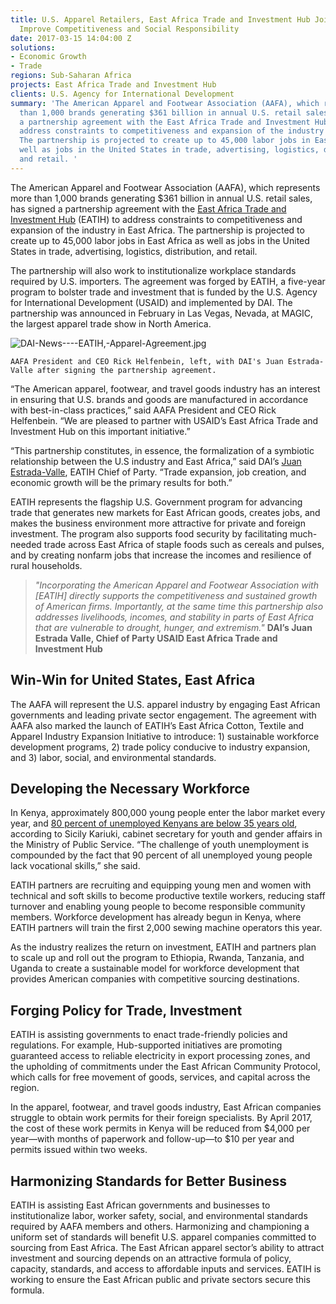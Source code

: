 ```yaml
---
title: U.S. Apparel Retailers, East Africa Trade and Investment Hub Join Forces to
  Improve Competitiveness and Social Responsibility
date: 2017-03-15 14:04:00 Z
solutions:
- Economic Growth
- Trade
regions: Sub-Saharan Africa
projects: East Africa Trade and Investment Hub
clients: U.S. Agency for International Development
summary: 'The American Apparel and Footwear Association (AAFA), which represents more
  than 1,000 brands generating $361 billion in annual U.S. retail sales, has signed
  a partnership agreement with the East Africa Trade and Investment Hub (EATIH) to
  address constraints to competitiveness and expansion of the industry in East Africa.
  The partnership is projected to create up to 45,000 labor jobs in East Africa as
  well as jobs in the United States in trade, advertising, logistics, distribution,
  and retail. '
---
```


The American Apparel and Footwear Association (AAFA), which represents more than 1,000 brands generating $361 billion in annual U.S. retail sales, has signed a partnership agreement with the [East Africa Trade and Investment Hub](https://www.dai.com/our-work/projects/east-africa-trade-and-investment-hub-tih) (EATIH) to address constraints to competitiveness and expansion of the industry in East Africa. The partnership is projected to create up to 45,000 labor jobs in East Africa as well as jobs in the United States in trade, advertising, logistics, distribution, and retail. 

The partnership will also work to institutionalize workplace standards required by U.S. importers. The agreement was forged by EATIH, a five-year program to bolster trade and investment that is funded by the U.S. Agency for International Development (USAID) and implemented by DAI. The partnership was announced in February in Las Vegas, Nevada, at MAGIC, the largest apparel trade show in North America.

![DAI-News----EATIH,-Apparel-Agreement.jpg](/uploads/DAI-News----EATIH,-Apparel-Agreement.jpg)

`AAFA President and CEO Rick Helfenbein, left, with DAI's Juan Estrada-Valle after signing the partnership agreement.`
<!--more-->

“The American apparel, footwear, and travel goods industry has an interest in ensuring that U.S. brands and goods are manufactured in accordance with best-in-class practices,” said AAFA President and CEO Rick Helfenbein. “We are pleased to partner with USAID’s East Africa Trade and Investment Hub on this important initiative.”

“This partnership constitutes, in essence, the formalization of a symbiotic relationship between the U.S industry and East Africa,” said DAI’s [Juan Estrada-Valle](https://www.dai.com/who-we-are/our-team/juan-estrada-valle), EATIH Chief of Party. “Trade expansion, job creation, and economic growth will be the primary results for both.” 

EATIH represents the flagship U.S. Government program for advancing trade that generates new markets for East African goods, creates jobs, and makes the business environment more attractive for private and foreign investment. The program also supports food security by facilitating much-needed trade across East Africa of staple foods such as cereals and pulses, and by creating nonfarm jobs that increase the incomes and resilience of rural households.

> *"Incorporating the American Apparel and Footwear Association with [EATIH] directly supports the competitiveness and sustained growth of American firms. Importantly, at the same time this partnership also addresses livelihoods, incomes, and stability in parts of East Africa that are vulnerable to drought, hunger, and extremism."*
**DAI’s Juan Estrada Valle, Chief of Party
USAID East Africa Trade and Investment Hub**

## Win-Win for United States, East Africa

The AAFA will represent the U.S. apparel industry by engaging East African governments and leading private sector engagement. The agreement with AAFA also marked the launch of EATIH’s East Africa Cotton, Textile and Apparel Industry Expansion Initiative to introduce: 1) sustainable workforce development programs, 2) trade policy conducive to industry expansion, and 3) labor, social, and environmental standards.

## Developing the Necessary Workforce

In Kenya, approximately 800,000 young people enter the labor market every year, and [80 percent of unemployed Kenyans are below 35 years old](https://www.theguardian.com/sustainable-business/2016/mar/02/tackling-youth-unemployment-in-kenya-through-public-private-collaboration), according to Sicily Kariuki, cabinet secretary for youth and gender affairs in the Ministry of Public Service. “The challenge of youth unemployment is compounded by the fact that 90 percent of all unemployed young people lack vocational skills,” she said.

EATIH partners are recruiting and equipping young men and women with technical and soft skills to become productive textile workers, reducing staff turnover and enabling young people to become responsible community members. Workforce development has already begun in Kenya, where EATIH partners will train the first 2,000 sewing machine operators this year. 

As the industry realizes the return on investment, EATIH and partners plan to scale up and roll out the program to Ethiopia, Rwanda, Tanzania, and Uganda to create a sustainable model for workforce development that provides American companies with competitive sourcing destinations.

## Forging Policy for Trade, Investment

EATIH is assisting governments to enact trade-friendly policies and regulations. For example, Hub-supported initiatives are promoting guaranteed access to reliable electricity in export processing zones, and the upholding of commitments under the East African Community Protocol, which calls for free movement of goods, services, and capital across the region.

In the apparel, footwear, and travel goods industry, East African companies struggle to obtain work permits for their foreign specialists. By April 2017, the cost of these work permits in Kenya will be reduced from $4,000 per year—with months of paperwork and follow-up—to $10 per year and permits issued within two weeks. 

## Harmonizing Standards for Better Business

EATIH is assisting East African governments and businesses to institutionalize labor, worker safety, social, and environmental standards required by AAFA members and others. Harmonizing and championing a uniform set of standards will benefit U.S. apparel companies committed to sourcing from East Africa. The East African apparel sector’s ability to attract investment and sourcing depends on an attractive formula of policy, capacity, standards, and access to affordable inputs and services. EATIH is working to ensure the East African public and private sectors secure this formula.

